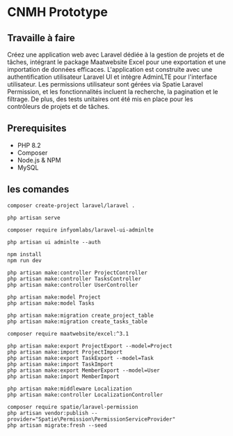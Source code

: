 # CNMH Prototype

## Travaille à faire
Créez une application web avec Laravel dédiée à la gestion de projets et de tâches, intégrant le package Maatwebsite Excel pour une exportation et une importation de données efficaces. L'application est construite avec une authentification utilisateur Laravel UI et intègre AdminLTE pour l'interface utilisateur. Les permissions utilisateur sont gérées via Spatie Laravel Permission, et les fonctionnalités incluent la recherche, la pagination et le filtrage. De plus, des tests unitaires ont été mis en place pour les contrôleurs de projets et de tâches.

## Prerequisites
- PHP 8.2
- Composer
- Node.js & NPM
- MySQL

## les comandes
```
composer create-project laravel/laravel .
```
```
php artisan serve
```

```
composer require infyomlabs/laravel-ui-adminlte

```

```
php artisan ui adminlte --auth

```
```
npm install 
npm run dev

```
```
php artisan make:controller ProjectController
php artisan make:controller TasksController
php artisan make:controller UserController

```
```
php artisan make:model Project 
php artisan make:model Tasks 
```
```
php artisan make:migration create_project_table
php artisan make:migration create_tasks_table 

```
```
composer require maatwebsite/excel:^3.1

php artisan make:export ProjectExport --model=Project
php artisan make:import ProjectImport 
php artisan make:export TaskExport --model=Task
php artisan make:import TaskImport 
php artisan make:export MemberExport --model=User
php artisan make:import MemberImport 

```
```
php artisan make:middleware Localization
php artisan make:controller LocalizationController

```
```
composer require spatie/laravel-permission
php artisan vendor:publish --provider="Spatie\Permission\PermissionServiceProvider"
php artisan migrate:fresh --seed
```









